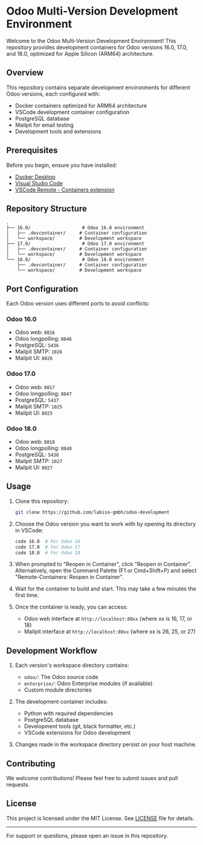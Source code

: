 # Odoo Multi-Version Development Environment

Welcome to the Odoo Multi-Version Development Environment! This repository provides development containers for Odoo versions 16.0, 17.0, and 18.0, optimized for Apple Silicon (ARM64) architecture.

## Overview

This repository contains separate development environments for different Odoo versions, each configured with:
- Docker containers optimized for ARM64 architecture
- VSCode development container configuration
- PostgreSQL database
- Mailpit for email testing
- Development tools and extensions

## Prerequisites

Before you begin, ensure you have installed:
- [Docker Desktop](https://docs.docker.com/get-docker/)
- [Visual Studio Code](https://code.visualstudio.com/download)
- [VSCode Remote - Containers extension](https://marketplace.visualstudio.com/items?itemName=ms-vscode-remote.remote-containers)

## Repository Structure

```
.
├── 16.0/                   # Odoo 16.0 environment
│   ├── .devcontainer/     # Container configuration
│   └── workspace/         # Development workspace
├── 17.0/                   # Odoo 17.0 environment
│   ├── .devcontainer/     # Container configuration
│   └── workspace/         # Development workspace
└── 18.0/                   # Odoo 18.0 environment
    ├── .devcontainer/     # Container configuration
    └── workspace/         # Development workspace
```

## Port Configuration

Each Odoo version uses different ports to avoid conflicts:

### Odoo 16.0
- Odoo web: `8016`
- Odoo longpolling: `8046`
- PostgreSQL: `5436`
- Mailpit SMTP: `1026`
- Mailpit UI: `8026`

### Odoo 17.0
- Odoo web: `8017`
- Odoo longpolling: `8047`
- PostgreSQL: `5437`
- Mailpit SMTP: `1025`
- Mailpit UI: `8025`

### Odoo 18.0
- Odoo web: `8018`
- Odoo longpolling: `8048`
- PostgreSQL: `5438`
- Mailpit SMTP: `1027`
- Mailpit UI: `8027`

## Usage

1. Clone this repository:
   ```bash
   git clone https://github.com/labiso-gmbh/odoo-development
   ```

2. Choose the Odoo version you want to work with by opening its directory in VSCode:
   ```bash
   code 16.0  # For Odoo 16
   code 17.0  # For Odoo 17
   code 18.0  # For Odoo 18
   ```

3. When prompted to "Reopen in Container", click "Reopen in Container". Alternatively, open the Command Palette (F1 or Cmd+Shift+P) and select "Remote-Containers: Reopen in Container".

4. Wait for the container to build and start. This may take a few minutes the first time.

5. Once the container is ready, you can access:
   - Odoo web interface at `http://localhost:80xx` (where xx is 16, 17, or 18)
   - Mailpit interface at `http://localhost:80xx` (where xx is 26, 25, or 27)

## Development Workflow

1. Each version's workspace directory contains:
   - `odoo/`: The Odoo source code
   - `enterprise/`: Odoo Enterprise modules (if available)
   - Custom module directories

2. The development container includes:
   - Python with required dependencies
   - PostgreSQL database
   - Development tools (git, black formatter, etc.)
   - VSCode extensions for Odoo development

3. Changes made in the workspace directory persist on your host machine.

## Contributing

We welcome contributions! Please feel free to submit issues and pull requests.

## License

This project is licensed under the MIT License. See [LICENSE](LICENSE) file for details.

---

For support or questions, please open an issue in this repository.
